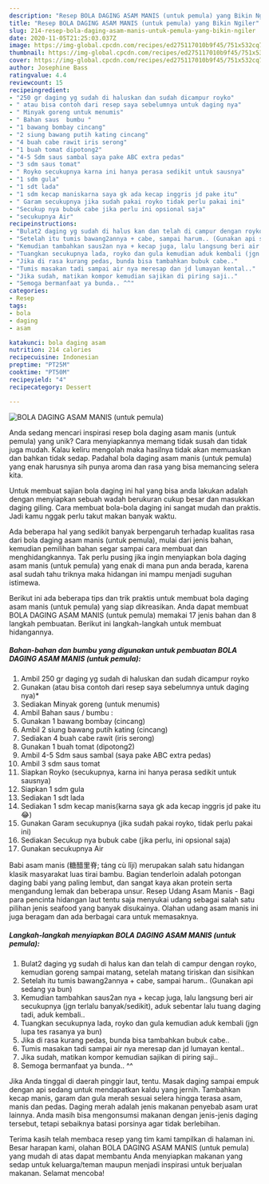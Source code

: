 ```yaml
---
description: "Resep BOLA DAGING ASAM MANIS (untuk pemula) yang Bikin Ngiler"
title: "Resep BOLA DAGING ASAM MANIS (untuk pemula) yang Bikin Ngiler"
slug: 214-resep-bola-daging-asam-manis-untuk-pemula-yang-bikin-ngiler
date: 2020-11-05T21:25:03.037Z
image: https://img-global.cpcdn.com/recipes/ed275117010b9f45/751x532cq70/bola-daging-asam-manis-untuk-pemula-foto-resep-utama.jpg
thumbnail: https://img-global.cpcdn.com/recipes/ed275117010b9f45/751x532cq70/bola-daging-asam-manis-untuk-pemula-foto-resep-utama.jpg
cover: https://img-global.cpcdn.com/recipes/ed275117010b9f45/751x532cq70/bola-daging-asam-manis-untuk-pemula-foto-resep-utama.jpg
author: Josephine Bass
ratingvalue: 4.4
reviewcount: 15
recipeingredient:
- "250 gr daging yg sudah di haluskan dan sudah dicampur royko"
- " atau bisa contoh dari resep saya sebelumnya untuk daging nya"
- " Minyak goreng untuk menumis"
- " Bahan saus  bumbu "
- "1 bawang bombay cincang"
- "2 siung bawang putih kating cincang"
- "4 buah cabe rawit iris serong"
- "1 buah tomat dipotong2"
- "4-5 Sdm saus sambal saya pake ABC extra pedas"
- "3 sdm saus tomat"
- " Royko secukupnya karna ini hanya perasa sedikit untuk sausnya"
- "1 sdm gula"
- "1 sdt lada"
- "1 sdm kecap maniskarna saya gk ada kecap inggris jd pake itu"
- " Garam secukupnya jika sudah pakai royko tidak perlu pakai ini"
- "Secukup nya bubuk cabe jika perlu ini opsional saja"
- "secukupnya Air"
recipeinstructions:
- "Bulat2 daging yg sudah di halus kan dan telah di campur dengan royko, kemudian goreng sampai matang, setelah matang tiriskan dan sisihkan"
- "Setelah itu tumis bawang2annya + cabe, sampai harum.. (Gunakan api sedang ya bun)"
- "Kemudian tambahkan saus2an nya + kecap juga, lalu langsung beri air secukupnya (jgn terlalu banyak/sedikit), aduk sebentar lalu tuang daging tadi, aduk kembali.."
- "Tuangkan secukupnya lada, royko dan gula kemudian aduk kembali (jgn lupa tes rasanya ya bun)"
- "Jika di rasa kurang pedas, bunda bisa tambahkan bubuk cabe.."
- "Tumis masakan tadi sampai air nya meresap dan jd lumayan kental.."
- "Jika sudah, matikan kompor kemudian sajikan di piring saji.."
- "Semoga bermanfaat ya bunda.. ^^"
categories:
- Resep
tags:
- bola
- daging
- asam

katakunci: bola daging asam 
nutrition: 214 calories
recipecuisine: Indonesian
preptime: "PT25M"
cooktime: "PT50M"
recipeyield: "4"
recipecategory: Dessert

---
```



![BOLA DAGING ASAM MANIS (untuk pemula)](https://img-global.cpcdn.com/recipes/ed275117010b9f45/751x532cq70/bola-daging-asam-manis-untuk-pemula-foto-resep-utama.jpg)

Anda sedang mencari inspirasi resep bola daging asam manis (untuk pemula) yang unik? Cara menyiapkannya memang tidak susah dan tidak juga mudah. Kalau keliru mengolah maka hasilnya tidak akan memuaskan dan bahkan tidak sedap. Padahal bola daging asam manis (untuk pemula) yang enak harusnya sih punya aroma dan rasa yang bisa memancing selera kita.

Untuk membuat sajian bola daging ini hal yang bisa anda lakukan adalah dengan menyiapkan sebuah wadah berukuran cukup besar dan masukkan daging giling. Cara membuat bola-bola daging ini sangat mudah dan praktis. Jadi kamu nggak perlu takut makan banyak waktu.

Ada beberapa hal yang sedikit banyak berpengaruh terhadap kualitas rasa dari bola daging asam manis (untuk pemula), mulai dari jenis bahan, kemudian pemilihan bahan segar sampai cara membuat dan menghidangkannya. Tak perlu pusing jika ingin menyiapkan bola daging asam manis (untuk pemula) yang enak di mana pun anda berada, karena asal sudah tahu triknya maka hidangan ini mampu menjadi suguhan istimewa.


Berikut ini ada beberapa tips dan trik praktis untuk membuat bola daging asam manis (untuk pemula) yang siap dikreasikan. Anda dapat membuat BOLA DAGING ASAM MANIS (untuk pemula) memakai 17 jenis bahan dan 8 langkah pembuatan. Berikut ini langkah-langkah untuk membuat hidangannya.

<!--inarticleads1-->

##### Bahan-bahan dan bumbu yang digunakan untuk pembuatan BOLA DAGING ASAM MANIS (untuk pemula):

1. Ambil 250 gr daging yg sudah di haluskan dan sudah dicampur royko
1. Gunakan  (atau bisa contoh dari resep saya sebelumnya untuk daging nya)*
1. Sediakan  Minyak goreng (untuk menumis)
1. Ambil  Bahan saus / bumbu :
1. Gunakan 1 bawang bombay (cincang)
1. Ambil 2 siung bawang putih kating (cincang)
1. Sediakan 4 buah cabe rawit (iris serong)
1. Gunakan 1 buah tomat (dipotong2)
1. Ambil 4-5 Sdm saus sambal (saya pake ABC extra pedas)
1. Ambil 3 sdm saus tomat
1. Siapkan  Royko (secukupnya, karna ini hanya perasa sedikit untuk sausnya)
1. Siapkan 1 sdm gula
1. Sediakan 1 sdt lada
1. Sediakan 1 sdm kecap manis(karna saya gk ada kecap inggris jd pake itu😂)
1. Gunakan  Garam secukupnya (jika sudah pakai royko, tidak perlu pakai ini)
1. Sediakan Secukup nya bubuk cabe (jika perlu, ini opsional saja)
1. Gunakan secukupnya Air


Babi asam manis (糖醋里脊; táng cù lǐjí) merupakan salah satu hidangan klasik masyarakat luas tirai bambu. Bagian tenderloin adalah potongan daging babi yang paling lembut, dan sangat kaya akan protein serta mengandung lemak dan beberapa unsur. Resep Udang Asam Manis - Bagi para pencinta hidangan laut tentu saja menyukai udang sebagai salah satu pilihan jenis seafood yang banyak disukainya. Olahan udang asam manis ini juga beragam dan ada berbagai cara untuk memasaknya. 

<!--inarticleads2-->

##### Langkah-langkah menyiapkan BOLA DAGING ASAM MANIS (untuk pemula):

1. Bulat2 daging yg sudah di halus kan dan telah di campur dengan royko, kemudian goreng sampai matang, setelah matang tiriskan dan sisihkan
1. Setelah itu tumis bawang2annya + cabe, sampai harum.. (Gunakan api sedang ya bun)
1. Kemudian tambahkan saus2an nya + kecap juga, lalu langsung beri air secukupnya (jgn terlalu banyak/sedikit), aduk sebentar lalu tuang daging tadi, aduk kembali..
1. Tuangkan secukupnya lada, royko dan gula kemudian aduk kembali (jgn lupa tes rasanya ya bun)
1. Jika di rasa kurang pedas, bunda bisa tambahkan bubuk cabe..
1. Tumis masakan tadi sampai air nya meresap dan jd lumayan kental..
1. Jika sudah, matikan kompor kemudian sajikan di piring saji..
1. Semoga bermanfaat ya bunda.. ^^


Jika Anda tinggal di daerah pinggir laut, tentu. Masak daging sampai empuk dengan api sedang untuk mendapatkan kaldu yang jernih. Tambahkan kecap manis, garam dan gula merah sesuai selera hingga terasa asam, manis dan pedas. Daging merah adalah jenis makanan penyebab asam urat lainnya. Anda masih bisa mengonsumsi makanan dengan jenis-jenis daging tersebut, tetapi sebaiknya batasi porsinya agar tidak berlebihan. 

Terima kasih telah membaca resep yang tim kami tampilkan di halaman ini. Besar harapan kami, olahan BOLA DAGING ASAM MANIS (untuk pemula) yang mudah di atas dapat membantu Anda menyiapkan makanan yang sedap untuk keluarga/teman maupun menjadi inspirasi untuk berjualan makanan. Selamat mencoba!
